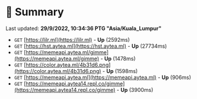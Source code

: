 # 📖 Summary
Last updated: **29/9/2022, 10:34:36 PTG "Asia/Kuala_Lumpur"**

- `GET` [https://lilr.ml](https://lilr.ml) - **Up** (2592ms)
- `GET` [https://hst.aytea.ml](https://hst.aytea.ml) - **Up** (27734ms)
- `GET` [https://memeapi.aytea.ml/gimme](https://memeapi.aytea.ml/gimme) - **Up** (1478ms)
- `GET` [https://color.aytea.ml/4b31d6.png](https://color.aytea.ml/4b31d6.png) - **Up** (1598ms)
- `GET` [https://memeapi.aytea.ml](https://memeapi.aytea.ml) - **Up** (906ms)
- `GET` [https://memeapi.aytea14.repl.co/gimme](https://memeapi.aytea14.repl.co/gimme) - **Up** (3900ms)
